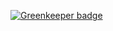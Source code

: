
[![Greenkeeper badge](https://badges.greenkeeper.io/ctco-dev/cordova-cra.svg)](https://greenkeeper.io/)
